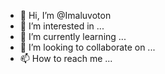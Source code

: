 - 👋 Hi, I’m @Imaluvoton
- 👀 I’m interested in ...
- 🌱 I’m currently learning ...
- 💞️ I’m looking to collaborate on ...
- 📫 How to reach me ...

<!---
Imaluvoton/Imaluvoton is a ✨ special ✨ repository because its `README.md` (this file) appears on your GitHub profile.
You can click the Preview link to take a look at your changes.
--->
